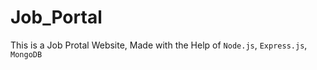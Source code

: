 # Job_Portal

This is a Job Protal Website, Made with the Help of `Node.js`, `Express.js`, `MongoDB`
